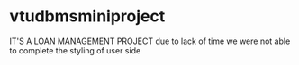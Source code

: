 # vtudbmsminiproject
IT'S A LOAN MANAGEMENT PROJECT
due to lack of time we were not able to complete the styling of user side 

